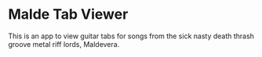 # Malde Tab Viewer

This is an app to view guitar tabs for songs from the sick nasty death thrash groove metal riff lords, Maldevera.
